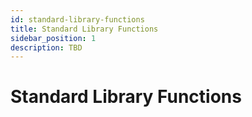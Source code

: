 ```yaml
---
id: standard-library-functions
title: Standard Library Functions
sidebar_position: 1
description: TBD
---
```


# Standard Library Functions
